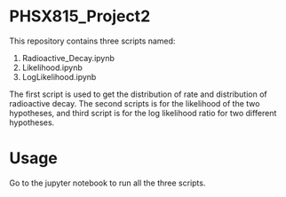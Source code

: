 # PHSX815_Project2
This repository contains three scripts named:
   1. Radioactive_Decay.ipynb
   2. Likelihood.ipynb
   3. LogLikelihood.ipynb

The first script is used to get the distribution of rate and distribution of radioactive decay. The second scripts is for the likelihood of the
two hypotheses, and third script is for the log likelihood ratio for two different hypotheses.

# Usage
Go to the jupyter notebook to run all the three scripts.
